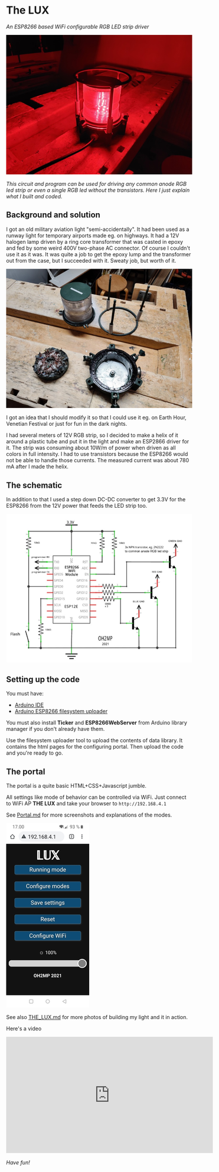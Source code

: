 # The LUX

_An ESP8266 based WiFi configurable RGB LED strip driver_

![MIL light](img/20210327_200221.jpg)

_This circuit and program can be used for driving any common anode RGB led strip or even a single RGB led
without the transistors. Here I just explain what I built and coded._

## Background and solution

I got an old military aviation light "semi-accidentally". It had been used as a runway light for temporary 
airports made eg. on highways. It had a 12V halogen lamp driven by a ring core transformer that was casted 
in epoxy and fed by some weird 400V two-phase AC connector. Of course I couldn't use it as it was. It was 
quite a job to get the epoxy lump and the transformer out from the case, but I succeeded with it. Sweaty 
job, but worth of it.

![The light unassebled](img/20210320_230801.jpg)

I got an idea that I should modify it so that I could use it eg. on Earth Hour, Venetian Festival or just
for fun in the dark nights.

I had several meters of 12V RGB strip, so I decided to make a helix of it around a plastic tube and 
put it in the light and make an ESP2866 driver for it. The strip was consuming about 10W/m of power when
driven as all colors in full intensity. I had to use transistors because the ESP8266 would not be able
to handle those currents. The measured current was about 780 mA after I made the helix.

## The schematic
In addition to that I used a step down DC-DC converter to get 3.3V for the ESP8266 from the 12V
power that feeds the LED strip too.

![The schematic](img/the_lux_schema.jpg)

## Setting up the code

You must have:

- [Arduino IDE](https://www.arduino.cc/en/main/software)
- [Arduino ESP8266 filesystem uploader](https://github.com/esp8266/arduino-esp8266fs-plugin)

You must also install __Ticker__ and __ESP8266WebServer__ from Arduino library manager if you don't
already have them.

Use the filesystem uploader tool to upload the contents of data library. It contains the html pages for
the configuring portal. Then upload the code and you're ready to go.

## The portal

The portal is a quite basic HTML+CSS+Javascript jumble.

All settings like mode of behavior can be controlled via WiFi. Just connect to WiFi AP __THE LUX__ and
take your browser to `http://192.168.4.1`

See [Portal.md](Portal.md) for more screenshots and explanations of the modes.

![Portal frontpage](ui/20210327_170023.jpg)

See also [THE_LUX.md](THE_LUX.md) for more photos of building my light and it in action.

Here's a video

<iframe width="560" height="315" src="https://www.youtube.com/embed/vY8FH_ll1ME" title="YouTube video player" frameborder="0" allow="accelerometer; autoplay; clipboard-write; encrypted-media; gyroscope; picture-in-picture" allowfullscreen></iframe>

_Have fun!_

